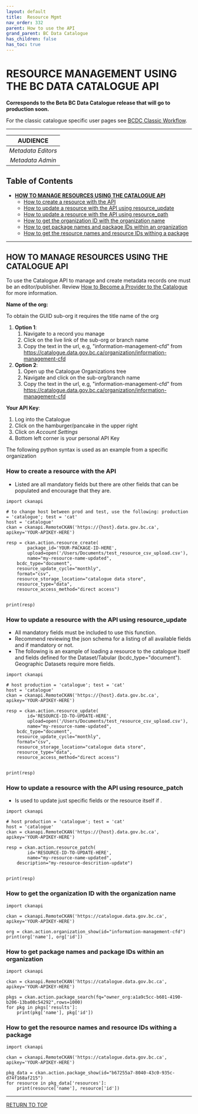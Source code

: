 ```yaml
---
layout: default
title:  Resource Mgmt
nav_order: 332
parent: How to use the API
grand_parent: BC Data Catalogue
has_children: false
has_toc: true
---
```


# RESOURCE MANAGEMENT USING THE BC DATA CATALOGUE API 

**Corresponds to the Beta BC Data Catalogue release that will go to production soon.**

For the classic catalogue specific user pages see [BCDC Classic Workflow](https://bcgov.github.io/data-publication/pages/dps_bcdc_classic_w.html).

-------------

|**AUDIENCE**|
|:---:|
| *Metadata Editors* |
| *Metadata Admin* |

## Table of Contents
+ [**HOW TO MANAGE RESOURCES USING THE CATALOGUE API**](#how-to-manage-resources-using-the-catalogue-api)
	+ [How to create a resource with the API](#how-to-create-a-resource-with-the-api)
	+ [How to update a resource with the API using resource_update](#how-to-update-a-resource-with-the-api-using-resource_update)
	+ [How to update a resource with the API using resource_path](#how-to-update-a-resource-with-the-api-using-resource_patch)
	+ [How to get the organization ID with the organization name](#how-to-get-the-organization-id-with-the-organization-name)
	+ [How to get package names and package IDs within an organization](#how-to-get-package-names-and-package-ids-within-an-organization)
	+ [How to get the resource names and resource IDs withing a package](#how-to-get-the-resource-names-and-resource-ids-withing-a-package)

-----------------------

## HOW TO MANAGE RESOURCES USING THE CATALOGUE API

To use the Catalogue API to manage and create metadata records one must be an editor/publisher. Review [How to Become a Provider to the Catalogue](dps_bcdc_w.md#HOW-TO-BECOME-A-PROVIDER-TO-THE-CATALOGUE) for more information.

**Name of the org:**

To obtain the GUID sub-org it requires the title name of the org

1. **Option 1**:
	1. Navigate to a record you manage
	1. Click on the live link of the sub-org or branch name
	1. Copy the text in the url, e.g, "information-management-cfd" from https://catalogue.data.gov.bc.ca/organization/information-management-cfd
1. **Option 2**:
	1. Open up the Catalogue Organizations tree
	1. Navigate and click on the sub-org/branch name
	1. Copy the text in the url, e.g, "information-management-cfd" from https://catalogue.data.gov.bc.ca/organization/information-management-cfd

**Your API Key**:
1. Log into the Catalogue
1. Click on the hamburger/pancake in the upper right
2. Click on *Account Settings*
3. Bottom left corner is your personal API Key

The following python syntax is used as an example from a specific organization

### How to create a resource with the API

* Listed are all mandatory fields but there are other fields that can be populated and encourage that they are.

```
import ckanapi

# to change host between prod and test, use the following: production = 'catalogue'; test = 'cat'
host = 'catalogue' 
ckan = ckanapi.RemoteCKAN('https://{host}.data.gov.bc.ca', apikey='YOUR-APIKEY-HERE')

resp = ckan.action.resource_create(
        package_id='YOUR-PACKAGE-ID-HERE',
        upload=open('/Users/Documents/test_resource_csv_upload.csv'),
        name="my-resource-name-updated",
	bcdc_type="document",
	resource_update_cycle="monthly",
	format="csv",
	resource_storage_location="catalogue data store",
	resource_type="data",
	resource_access_method="direct access")


print(resp)
```
### How to update a resource with the API using resource_update

* All mandatory fields must be included to use this function.
* Recommend reviewing the json schema for a listing of all available fields and if mandatory or not.
* The following is an example of loading a resource to the catalogue itself and fields defined for the Dataset/Tabular (bcdc_type="document"). Geographic Datasets require more fields.


```
import ckanapi

# host production = 'catalogue'; test = 'cat'
host = 'catalogue' 
ckan = ckanapi.RemoteCKAN('https://{host}.data.gov.bc.ca', apikey='YOUR-APIKEY-HERE')

resp = ckan.action.resource_update(
        id='RESOURCE-ID-TO-UPDATE-HERE',
        upload=open('/Users/Documents/test_resource_csv_upload.csv'),
        name="my-resource-name-updated",
	bcdc_type="document",
	resource_update_cycle="monthly",
	format="csv",
	resource_storage_location="catalogue data store",
	resource_type="data",
	resource_access_method="direct access")


print(resp)
```

### How to update a resource with the API using resource_patch

* Is used to update just specific fields or the resource itself if .

```
import ckanapi

# host production = 'catalogue'; test = 'cat'
host = 'catalogue' 
ckan = ckanapi.RemoteCKAN('https://{host}.data.gov.bc.ca', apikey='YOUR-APIKEY-HERE')

resp = ckan.action.resource_patch(
        id='RESOURCE-ID-TO-UPDATE-HERE',
        name="my-resource-name-updated",
	description="my-resource-descrition-update")


print(resp)
```

### How to get the organization ID with the organization name
```
import ckanapi

ckan = ckanapi.RemoteCKAN('https://catalogue.data.gov.bc.ca', apikey='YOUR-APIKEY-HERE')

org = ckan.action.organization_show(id="information-management-cfd")
print(org['name'], org['id'])
```

### How to get package names and package IDs within an organization
```
import ckanapi

ckan = ckanapi.RemoteCKAN('https://catalogue.data.gov.bc.ca', apikey='YOUR-APIKEY-HERE')

pkgs = ckan.action.package_search(fq="owner_org:a1a9c5cc-b601-4190-b206-13ba08c54292",rows=1000)
for pkg in pkgs['results']:
    print(pkg['name'], pkg['id'])

```

### How to get the resource names and resource IDs withing a package
```
import ckanapi

ckan = ckanapi.RemoteCKAN('https://catalogue.data.gov.bc.ca', apikey='YOUR-APIKEY-HERE')

pkg_data = ckan.action.package_show(id="b67255a7-8040-43c0-935c-d74f168af215")
for resource in pkg_data['resources']:
    print(resource['name'], resource['id'])
```

-------------------------------------------------------

[RETURN TO TOP][1]

[1]: #resource-management-using-the-bc-data-catalogue-api
